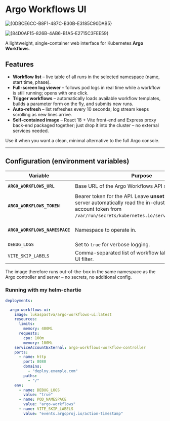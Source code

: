 <!-- README.md -->
# Argo Workflows UI

![{0DBCE6CC-B8F1-487C-B30B-E3185C90DAB5}](https://github.com/user-attachments/assets/59f169c0-d842-425c-9dbe-d03eeb9762f5)

![{84D0AF15-826B-4AB6-B1A5-E2715C3FEE59}](https://github.com/user-attachments/assets/e3bc264e-c289-4e69-9f64-594408cea84f)

A lightweight, single-container web interface for Kubernetes **Argo Workflows**.

## Features
- **Workflow list** – live table of all runs in the selected namespace (name, start time, phase).  
- **Full-screen log viewer** – follows pod logs in real time while a workflow is still running; opens with one click.  
- **Trigger workflows** – automatically loads available workflow templates, builds a parameter form on the fly, and submits new runs.  
- **Auto-refresh** – list refreshes every 10 seconds; log stream keeps scrolling as new lines arrive.  
- **Self-contained image** – React 18 + Vite front-end and Express proxy back-end packaged together; just drop it into the cluster – no external services needed.

Use it when you want a clean, minimal alternative to the full Argo console.

---

## Configuration (environment variables)

| Variable | Purpose | Default |
|----------|---------|---------|
| **`ARGO_WORKFLOWS_URL`** | Base URL of the Argo Workflows API server. | `http://argo-workflows-server:2746` |
| **`ARGO_WORKFLOWS_TOKEN`** | Bearer token for the API. Leave **unset** to make the server automatically read the in-cluster service-account token from `/var/run/secrets/kubernetes.io/serviceaccount/token`. | *(auto-detected)* |
| **`ARGO_WORKFLOWS_NAMESPACE`** | Namespace to operate in. | value of the pod’s `$POD_NAMESPACE` env var, else `default` |
| `DEBUG_LOGS` | Set to `true` for verbose logging. | `false` |
| `VITE_SKIP_LABELS` | Comma-separated list of workflow labels to skip in the UI filter. | `events.argoproj.io/action-timestamp` |

The image therefore runs out-of-the-box in the same namespace as the Argo controller and server – no secrets, no additional config.

### Running with my helm-chartie
```yaml
deployments:

  argo-workflows-ui:
    image: lukaspastva/argo-workflows-ui:latest
    resources:
      limits:
        memory: 400Mi
      requests:
        cpu: 100m
        memory: 100Mi
    serviceAccountExternal: argo-workflows-workflow-controller
    ports:
      - name: http
        port: 8080
        domains:
          - "deploy.example.com"
        paths:
          - "/"
    env:
      - name: DEBUG_LOGS
        value: "true"
      - name: POD_NAMESPACE
        value: "argo-workflows"
      - name: VITE_SKIP_LABELS
        value: "events.argoproj.io/action-timestamp"
```